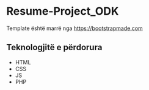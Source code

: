 # Resume-Project_ODK
Template është marrë nga https://bootstrapmade.com

## Teknologjitë e përdorura
* HTML
* CSS
* JS
* PHP
